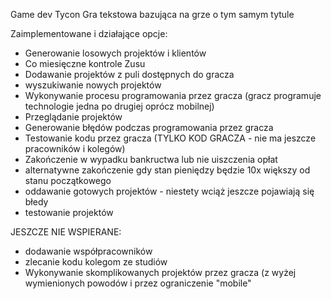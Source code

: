 Game dev Tycon
Gra tekstowa bazująca na grze o tym samym tytule

Zaimplementowane i działające opcje:

- Generowanie losowych projektów i klientów 
- Co miesięczne kontrole Zusu
- Dodawanie projektów z puli dostępnych do gracza
- wyszukiwanie nowych projektów
- Wykonywanie procesu programowania przez gracza (gracz programuje technologie jedna po drugiej oprócz mobilnej)
- Przeglądanie projektów
- Generowanie błędów podczas programowania przez gracza
- Testowanie kodu przez gracza (TYLKO KOD GRACZA - nie ma jeszcze pracowników i kolegów)
- Zakończenie w wypadku bankructwa lub nie uiszczenia opłat
- alternatywne zakończenie gdy stan pieniędzy będzie 10x większy od stanu początkowego
- oddawanie gotowych projektów - niestety wciąż jeszcze pojawiają się błedy
- testowanie projektów

JESZCZE NIE WSPIERANE:
- dodawanie współpracowników
- zlecanie kodu kolegom ze studiów
- Wykonywanie skomplikowanych projektów przez gracza (z wyżej wymienionych powodów i przez ograniczenie "mobile"








